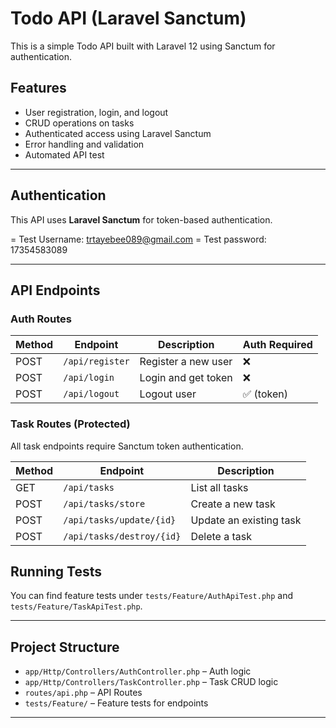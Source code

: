 # Todo API (Laravel Sanctum)

This is a simple Todo API built with Laravel 12 using Sanctum for authentication.

## Features

- User registration, login, and logout
- CRUD operations on tasks
- Authenticated access using Laravel Sanctum
- Error handling and validation
- Automated API test

---

## Authentication

This API uses **Laravel Sanctum** for token-based authentication.

= Test Username: trtayebee089@gmail.com
= Test password: 17354583089

---

## API Endpoints

### Auth Routes

| Method | Endpoint        | Description         | Auth Required |
| ------ | --------------- | ------------------- | ------------- |
| POST   | `/api/register` | Register a new user | ❌             |
| POST   | `/api/login`    | Login and get token | ❌             |
| POST   | `/api/logout`   | Logout user         | ✅ (token)     |

### Task Routes (Protected)

All task endpoints require Sanctum token authentication.

| Method | Endpoint                  | Description             |
| ------ | ------------------------- | ----------------------- |
| GET    | `/api/tasks`              | List all tasks          |
| POST   | `/api/tasks/store`        | Create a new task       |
| POST   | `/api/tasks/update/{id}`  | Update an existing task |
| POST   | `/api/tasks/destroy/{id}` | Delete a task           |

## Running Tests

You can find feature tests under `tests/Feature/AuthApiTest.php` and `tests/Feature/TaskApiTest.php`.

---

## Project Structure

* `app/Http/Controllers/AuthController.php` – Auth logic
* `app/Http/Controllers/TaskController.php` – Task CRUD logic
* `routes/api.php` – API Routes
* `tests/Feature/` – Feature tests for endpoints

---